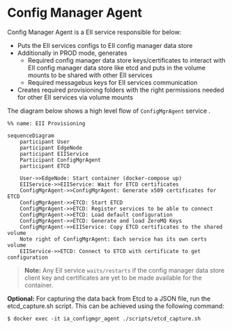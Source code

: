Config Manager Agent
====================


Config Manager Agent is a EII service responsible for below:
- Puts the EII services configs to EII config manager data store
- Additionally in PROD mode, generates
  - Required config manager data store keys/certificates to interact with 
  EII config manager data store like etcd and puts in the volume mounts to be shared with
  other EII services
  - Required messagebus keys for EII services communication
- Creates required provisioning folders with the right permissions needed for other 
  EII services via volume mounts

The diagram below shows a high level flow of `ConfigMgrAgent` service .

```mermaid
%% name: EII Provisioning

sequenceDiagram
    participant User
    participant EdgeNode
    participant EIIService
    Participant ConfigMgrAgent
    participant ETCD

    User->>EdgeNode: Start container (docker-compose up)
    EIIService->>EIIService: Wait for ETCD certificates
    ConfigMgrAgent->>ConfigMgrAgent: Generate x509 certificates for ETCD
    ConfigMgrAgent->>ETCD: Start ETCD
    ConfigMgrAgent->>ETCD: Register services to be able to connect
    ConfigMgrAgent->>ETCD: Load default configuration
    ConfigMgrAgent->>ETCD: Generate and load ZeroMQ Keys
    ConfigMgrAgent->>EIIService: Copy ETCD certificates to the shared volume
    Note right of ConfigMgrAgent: Each service has its own certs volume
    EIIService->>ETCD: Connect to ETCD with certificate to get configuration
```

>**Note:** 
> Any EII service `waits/restarts` if the config manager data store client key
and certificates are yet to be made available for the container.

 **Optional:** For capturing the data back from Etcd to a JSON file, run the etcd_capture.sh script. This can be achieved using the following command:

```
$ docker exec -it ia_configmgr_agent ./scripts/etcd_capture.sh
```
